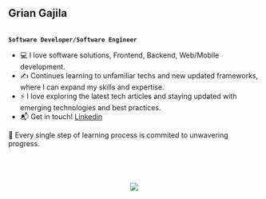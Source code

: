 <div style="display: flex; align-items: center;justify-content: start; padding-top:2px; padding-bottom:2px;">
   <h2>Grian Gajila</h2>
</div>
<p>

**`Software Developer/Software Engineer`**
</p>

- 💻 I love software solutions, Frontend, Backend, Web/Mobile development.
- ✍️ Continues learning to unfamiliar techs and new updated frameworks, where I can expand my skills and expertise.
- ⚡ I love exploring the latest tech articles and staying updated with emerging technologies and best practices.
- 📬 Get in touch! <a href="https://www.linkedin.com/in/grian-gajila/">Linkedin</a>

🧠 Every single step of learning process is commited to unwavering progress.

<br/>

#

<h3 align="center">
   <img src="https://readme-typing-svg.herokuapp.com/?font=Righteous&size=35&color=05f3fd&center=true&vCenter=true&width=500&height=70&duration=4000&lines=Alright!+✌️;+Thankyou+for+visiting!;" />
</h3>
